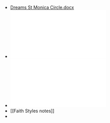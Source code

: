 - [Dreams St Monica Circle.docx](../assets/Dreams_St_Monica_Circle_1738800251457_0.docx)
- ![Faith Styles Chart - Jan 30 2025 - 2-19 PM.pdf](../assets/Faith_Styles_Chart_-_Jan_30_2025_-_2-19_PM_1738800264316_0.pdf)
- ![Faith Styles Test - Jan 30 2025 - 2-12 PM.pdf](../assets/Faith_Styles_Test_-_Jan_30_2025_-_2-12_PM_1738800286358_0.pdf)
- [[Faith Styles notes]]
-